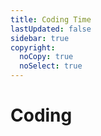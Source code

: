 ```yaml
---
title: Coding Time
lastUpdated: false
sidebar: true
copyright:
  noCopy: true
  noSelect: true
---
```


# Coding
